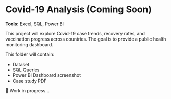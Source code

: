 # Covid-19 Analysis (Coming Soon)

**Tools:** Excel, SQL, Power BI  

This project will explore Covid-19 case trends, recovery rates, and vaccination progress across countries. The goal is to provide a public health monitoring dashboard.  

This folder will contain:  
- Dataset  
- SQL Queries  
- Power BI Dashboard screenshot  
- Case study PDF  

🚀 Work in progress...
